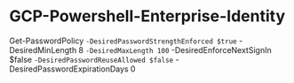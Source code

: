 # GCP-Powershell-Enterprise-Identity

<!-- PS C:\Users\Personal\Desktop\Ovus-jobdesc\GCP-Powershell-Enterprise-Identity> Get-PasswordPolicy
 
cmdlet Get-PasswordPolicy at command pipeline position 1
Supply values for the following parameters:
DesiredPasswordStrengthEnforced: false
DesiredMinLength: 8  
DesiredMaxLength: 100
DesiredEnforceNextSignIn: false
DesiredPasswordReuseAllowed: false
DesiredPasswordExpirationDays: 90
Starting password policy check...
Compiling current state and Calculating Drift
====================================================================================================
DRIFT SUMMARY:
Policy policies/awazjjhiasxmtuoibsjnvrfpuefaq - Password Strength: CURRENT: STRONG -> DESIRED: ENABLED
Policy policies/awazjjhiasxmtuoibsjnvrfpuefaq - Enforce at Login: CURRENT: DISABLED -> DESIRED: ENABLED
Policy policies/awazjjhiasxmtuoibsjnvrfpuefaq - Password Reuse: CURRENT: DISABLED -> DESIRED: ENABLED
Policy policies/awazjjhiasxmtuoibsjnvrfpuefaq - Password Expiration Days: CURRENT: 0 -> DESIRED: 90
Policy policies/awazjjhiasrovqgudcjnvrfpuefaq - Password Strength: CURRENT: STRONG -> DESIRED: ENABLED
Policy policies/awazjjhiasrovqgudcjnvrfpuefaq - Enforce at Login: CURRENT: DISABLED -> DESIRED: ENABLED
Policy policies/awazjjhiasrovqgudcjnvrfpuefaq - Password Reuse: CURRENT: DISABLED -> DESIRED: ENABLED
Policy policies/awazjjhiasrovqgudcjnvrfpuefaq - Password Expiration Days: CURRENT: 0 -> DESIRED: 90
Policy policies/agazjjhiataz7hv7eojnvrfpuefaq - Password Strength: CURRENT: WEAK -> DESIRED: ENABLED
Policy policies/agazjjhiataz7hv7eojnvrfpuefaq - Enforce at Login: CURRENT: DISABLED -> DESIRED: ENABLED
Policy policies/agazjjhiataz7hv7eojnvrfpuefaq - Password Reuse: CURRENT: DISABLED -> DESIRED: ENABLED
Policy policies/agazjjhiataz7hv7eojnvrfpuefaq - Password Expiration Days: CURRENT: 0 -> DESIRED: 90
====================================================================================================
------------------- CURRENT STATE OF PASSWORD POLICIES --------------------
====================================================================================================

Policy: policies/awazjjhiasxmtuoibsjnvrfpuefaq
Organization Unit: orgUnits/03ph8a2z45ooh4i
Applies to: entity.org_units.exists(org_unit, org_unit.org_unit_id == orgUnitId('03ph8a2z45ooh4i')) && entity.licenses.exists(license, license in ['/product/101001/sku/1010010001'])

Password Requirements:
Password Strength: STRONG
Minimum Length: 8 characters
Maximum Length: 100 characters
Enforce at Login: False
Allow Password Reuse: False
Password Expiration: Never
-------------------------

Policy: policies/awazjjhiasrovqgudcjnvrfpuefaq
Organization Unit: orgUnits/03ph8a2z45ooh4i
Applies to: entity.org_units.exists(org_unit, org_unit.org_unit_id == orgUnitId('03ph8a2z45ooh4i')) && !entity.licenses.exists(license, license in ['/product/101001/sku/1010010001'])

Password Requirements:
Password Strength: STRONG
Minimum Length: 8 characters
Maximum Length: 100 characters
Enforce at Login: False
Allow Password Reuse: False
Password Expiration: Never
-------------------------

Policy: policies/agazjjhiataz7hv7eojnvrfpuefaq
Organization Unit: orgUnits/03ph8a2z45ooh4i
Applies to: entity.org_units.exists(org_unit, org_unit.org_unit_id == orgUnitId('03ph8a2z45ooh4i'))

Password Requirements:
Password Strength: WEAK
Minimum Length: 8 characters
Maximum Length: 100 characters
Enforce at Login: False
Allow Password Reuse: False
Password Expiration: Never
-------------------------
====================================================================================================
DRIFT DETECTED: THE CURRENT STATE DOES NOT ALIGN WITH THE DESIRED STATE FOR SOME POLICIES
====================================================================================================
THIS IS A DRIFT DETECTION RUN. NO CHANGES WILL BE MADE

Name                           Value
----                           -----
ExitLogs                       {Policy policies/awazjjhiasxmtuoibsjnvrfpuefaq - Password Strength: CURRENT: STRONG -> DESIRED: ENABLED, Policy … 
ExitCode                       2 -->



Get-PasswordPolicy `
    -DesiredPasswordStrengthEnforced $true `
    -DesiredMinLength 8 `
    -DesiredMaxLength 100 `
    -DesiredEnforceNextSignIn $false `
    -DesiredPasswordReuseAllowed $false `
    -DesiredPasswordExpirationDays 0


